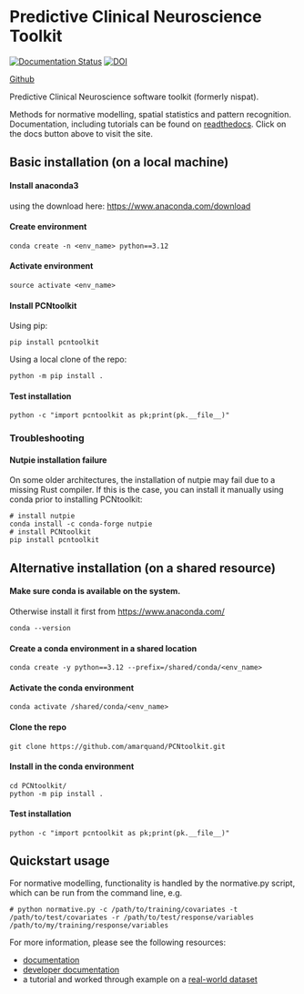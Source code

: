# Predictive Clinical Neuroscience Toolkit
[![Documentation Status](https://readthedocs.org/projects/pcntoolkit/badge/?version=latest)](https://pcntoolkit.readthedocs.io/en/latest/?badge=latest) [![DOI](https://zenodo.org/badge/DOI/10.5281/zenodo.5207839.svg)](https://doi.org/10.5281/zenodo.5207839)

[Github](https://github.com/amarquand/PCNtoolkit)


Predictive Clinical Neuroscience software toolkit (formerly nispat). 

Methods for normative modelling, spatial statistics and pattern recognition. Documentation, including tutorials can be found on [readthedocs](https://pcntoolkit.readthedocs.io/en/latest/). Click on the docs button above to visit the site. 

## Basic installation (on a local machine)

#### Install anaconda3 

using the download here: https://www.anaconda.com/download

#### Create environment 
```
conda create -n <env_name> python==3.12
```

#### Activate environment

```
source activate <env_name>
```

#### Install PCNtoolkit

Using pip:
```
pip install pcntoolkit
```

Using a local clone of the repo:
```
python -m pip install .
```

#### Test installation  
```
python -c "import pcntoolkit as pk;print(pk.__file__)"
```

### Troubleshooting

#### Nutpie installation failure
On some older architectures, the installation of nutpie may fail due to a missing Rust compiler. If this is the case, you can install it manually using conda prior to installing PCNtoolkit:

```
# install nutpie
conda install -c conda-forge nutpie
# install PCNtoolkit
pip install pcntoolkit
```

## Alternative installation (on a shared resource)

#### Make sure conda is available on the system.
Otherwise install it first from https://www.anaconda.com/ 

```
conda --version
```

#### Create a conda environment in a shared location

```
conda create -y python==3.12 --prefix=/shared/conda/<env_name>
```

#### Activate the conda environment 

```
conda activate /shared/conda/<env_name>
```

#### Clone the repo

```
git clone https://github.com/amarquand/PCNtoolkit.git
```

#### Install in the conda environment

```
cd PCNtoolkit/
python -m pip install .
```

#### Test installation  
```
python -c "import pcntoolkit as pk;print(pk.__file__)"
```

## Quickstart usage

For normative modelling, functionality is handled by the normative.py script, which can be run from the command line, e.g.

```
# python normative.py -c /path/to/training/covariates -t /path/to/test/covariates -r /path/to/test/response/variables /path/to/my/training/response/variables
```

For more information, please see the following resources:

* [documentation](https://github.com/amarquand/PCNtoolkit/wiki/Home)
* [developer documentation](https://amarquand.github.io/PCNtoolkit/doc/build/html/)
* a tutorial and worked through example on a [real-world dataset](https://github.com/predictive-clinical-neuroscience/PCNtoolkit-demo)
